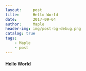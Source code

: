 ```yaml
---
layout:     post
title:      Hello World
date:       2017-09-04
author:     Maple
header-img: img/post-bg-debug.png
catalog: true
tags:
    - Maple
    - post
---
```


#### Hello World


	
